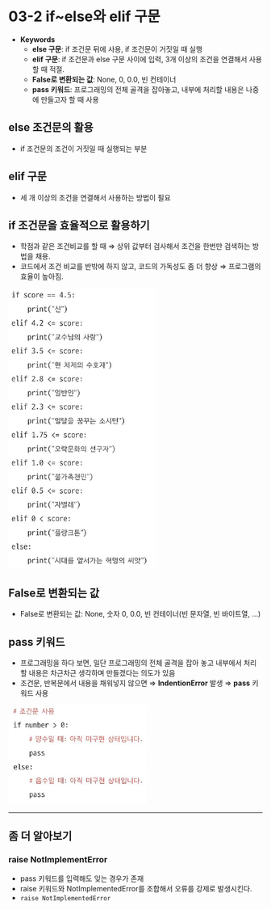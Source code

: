 # 03-2 if~else와 elif 구문

- **Keywords**
    - **else 구문**: if 조건문 뒤에 사용, if 조건문이 거짓일 때 실행
    - **elif 구문**: if 조건문과 else 구문 사이에 입력, 3개 이상의 조건을 연결해서 사용할 때 적절.
    - **False로 변환되는 값**: None, 0, 0.0, 빈 컨테이너
    - **pass 키워드**: 프로그래밍의 전체 골격을 잡아놓고, 내부에 처리할 내용은 나중에 만들고자 할 때 사용

## else 조건문의 활용

- if 조건문의 조건이 거짓일 때 실행되는 부분

## elif 구문

- 세 개 이상의 조건을 연결해서 사용하는 방법이 필요

## if 조건문을 효율적으로 활용하기

- 학점과 같은 조건비교를 할 때 ⇒ 상위 값부터 검사해서 조건을 한번만 검색하는 방법을 채용.
- 코드에서 조건 비교를 반밖에 하지 않고, 코드의 가독성도 좀 더 향상 ⇒ 프로그램의 효율이 높아짐.

![03-2/Untitled.png](03-2/Untitled.png)

## False로 변환되는 값

- False로 변환되는 값: None, 숫자 0, 0.0, 빈 컨테이너(빈 문자열, 빈 바이트열, ...)

## pass 키워드

- 프로그래밍을 하다 보면, 일단 프로그래밍의 전체 골격을 잡아 놓고 내부에서 처리할 내용은 차근차근 생각하며 만들겠다는 의도가 있음
- 조건문, 반복문에서 내용을 채워넣지 않으면 ⇒ **IndentionError** 발생 ⇒ **pass** 키워드 사용

![03-2/Untitled%201.png](03-2/Untitled%201.png)

---

## 좀 더 알아보기

### raise NotImplementError

- pass 키워드를 입력해도 잊는 경우가 존재
- raise 키워드와 NotImplementedError를 조합해서 오류를 강제로 발생시킨다.
- `raise NotImplementedError`